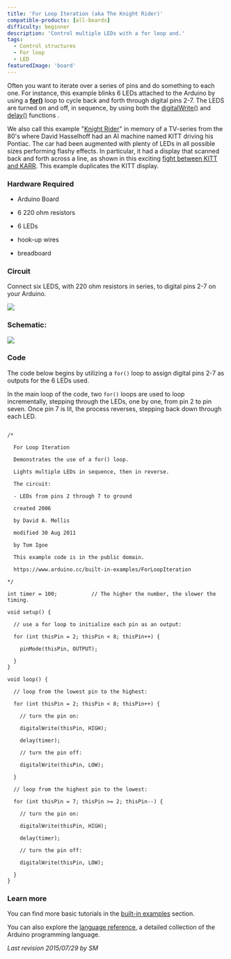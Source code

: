 ```yaml
---
title: 'For Loop Iteration (aka The Knight Rider)'
compatible-products: [all-boards]
difficulty: beginner
description: 'Control multiple LEDs with a for loop and.'
tags: 
  - Control structures
  - For loop
  - LED
featuredImage: 'board'
---
```


Often you want to iterate over a series of pins and do something to each one.  For instance, this example blinks 6 LEDs  attached to the Arduino by using a  [**for()**](https://www.arduino.cc/reference/en/language/structure/control-structure/for/) loop to cycle back and forth through digital pins 2-7. The LEDS are turned on and off, in sequence, by using both the [digitalWrite()](https://www.arduino.cc/en/Reference/DigitalWrite)  and [delay()](https://www.arduino.cc/reference/en/language/functions/time/delay/) functions .

We also call this example "[Knight Rider](http://en.wikipedia.org/wiki/KITT)" in memory of a TV-series from the 80's where David Hasselhoff had an AI machine named KITT driving his Pontiac. The car had been augmented with plenty of LEDs in all possible sizes performing flashy effects. In particular, it had a display that scanned back and forth across a line, as shown in this exciting [fight between KITT and KARR](https://www.youtube.com/watch?v=PO5E5mQIy_Q). This example duplicates the KITT display.

### Hardware Required

- Arduino Board

- 6 220 ohm resistors

- 6 LEDs
- hook-up wires

- breadboard

### Circuit

Connect six LEDS, with 220 ohm resistors in series, to digital pins 2-7 on your Arduino.


![](assets/circuit.png)


### Schematic:


![](assets/schematic.png)

### Code

The code below begins by utilizing a `for()` loop to assign digital pins 2-7 as outputs for the 6 LEDs used.

In the main loop of the code, two `for()` loops are used to loop incrementally, stepping through the LEDs, one by one, from pin 2 to pin seven. Once pin 7 is lit, the process reverses, stepping back down through each LED.

```arduino

/*

  For Loop Iteration

  Demonstrates the use of a for() loop.

  Lights multiple LEDs in sequence, then in reverse.

  The circuit:

  - LEDs from pins 2 through 7 to ground

  created 2006

  by David A. Mellis

  modified 30 Aug 2011

  by Tom Igoe

  This example code is in the public domain.

  https://www.arduino.cc/built-in-examples/ForLoopIteration

*/

int timer = 100;           // The higher the number, the slower the timing.

void setup() {

  // use a for loop to initialize each pin as an output:

  for (int thisPin = 2; thisPin < 8; thisPin++) {

    pinMode(thisPin, OUTPUT);

  }
}

void loop() {

  // loop from the lowest pin to the highest:

  for (int thisPin = 2; thisPin < 8; thisPin++) {

    // turn the pin on:

    digitalWrite(thisPin, HIGH);

    delay(timer);

    // turn the pin off:

    digitalWrite(thisPin, LOW);

  }

  // loop from the highest pin to the lowest:

  for (int thisPin = 7; thisPin >= 2; thisPin--) {

    // turn the pin on:

    digitalWrite(thisPin, HIGH);

    delay(timer);

    // turn the pin off:

    digitalWrite(thisPin, LOW);

  }
}
```

### Learn more

You can find more basic tutorials in the [built-in examples](/built-in-examples) section.

You can also explore the [language reference](https://www.arduino.cc/reference/en/), a detailed collection of the Arduino programming language.

*Last revision 2015/07/29 by SM*
